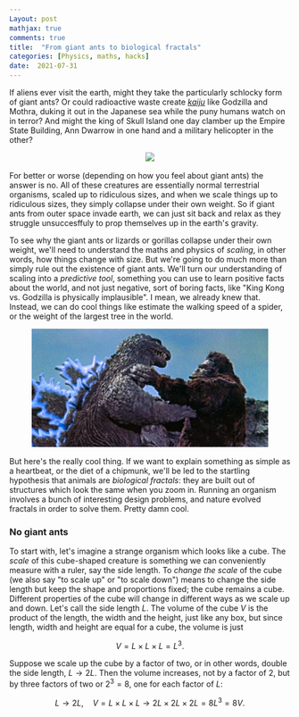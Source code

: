 ```yaml
---
Layout: post
mathjax: true
comments: true
title:  "From giant ants to biological fractals"
categories: [Physics, maths, hacks]
date:  2021-07-31
---
```


If aliens ever visit the earth, might they take the particularly
schlocky form of giant ants? Or could radioactive waste create
[*kaiju*](https://en.wikipedia.org/wiki/Kaiju) like Godzilla and
Mothra, duking it out in the Japanese sea while the puny humans watch
on in terror?
And might the king of Skull Island one day clamber up the Empire State
Building, Ann Dwarrow in one hand and a military helicopter in the other?

<figure>
    <div style="text-align:center"><img src
    ="/images/giant-ant-pics/giant-ant.png" width="450px"/>
	</div>
	</figure>

For better or worse (depending on how you feel about giant ants) the
answer is no.
All of these creatures are essentially normal terrestrial organisms,
scaled up to ridiculous sizes, and when we scale things up to
ridiculous sizes, they simply collapse under their own weight.
So if giant ants from outer space invade earth, we can just sit back
and relax as they struggle unsuccesffuly to prop themselves up in the
earth's gravity.

To see why the giant ants or lizards or gorillas collapse under their
own weight, we'll need to understand the maths and physics of
*scaling*, in other words, how things change with size.
But we're going to do much more than simply rule out the existence of
giant ants.
We'll turn our understanding of scaling into a *predictive tool*,
something you can use to learn positive facts about the
world, and not just negative, sort of boring facts, like "King Kong
vs. Godzilla is physically implausible". I mean, we already
knew that.
Instead, we can do cool things like estimate the walking speed of a
spider, or the weight of the largest tree in the world.

<figure>
    <div style="text-align:center"><img src
    ="/images/giant-ant-pics/kong-godzilla.jpeg" width="450px"/>
	</div>
	</figure>

But here's the really cool thing. If we want to explain something as
simple as a heartbeat, or the diet of a chipmunk, we'll be
led to the startling hypothesis that animals are *biological fractals*: they are
built out of structures which look the same when you zoom in.
Running an organism involves a bunch of interesting design problems,
and nature evolved fractals in order to solve them. Pretty damn cool.

### No giant ants

To start with, let's imagine a strange organism which looks like a cube.
The *scale* of this cube-shaped creature is something we can
conveniently measure with a ruler, say the side length.
To *change the scale* of the cube (we also say "to scale up" or "to
scale down") means to change the side length but
keep the shape and proportions fixed; the cube remains a cube.
Different properties of the cube will change in different ways as we
scale up and down.
Let's call the side length $L$.
The volume of the cube $V$ is the product of the length, the width and
the height, just like any box, but since length, width and height are
equal for a cube, the volume is just

$$
V = L \times L \times L = L^3.
$$

Suppose we scale up the cube by a factor of two, or in other words,
double the side length, $L \to 2L$. Then the volume increases, not
by a factor of $2$, but by three factors of two or $2^3 = 8$, one for
each factor of $L$:

$$
L \to 2L, \quad V = L \times L \times L \to 2 L \times 2L
\times 2L = 8 L^3 = 8V.
$$
